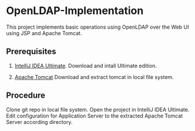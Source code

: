 # OpenLDAP-Implementation
This project implements basic operations using OpenLDAP over the Web UI using JSP and Apache Tomcat.

## Prerequisites

1. [IntelliJ IDEA Ultimate](https://www.jetbrains.com/idea/download).
Download and intall Ultimate edition.

2. [Apache Tomcat](http://mirrors.wuchna.com/apachemirror/tomcat/tomcat-9/v9.0.11/bin/apache-tomcat-9.0.11.tar.gz)
Download and extract tomcat in local file system.

## Procedure

Clone git repo in local file system.
Open the project in IntelliJ IDEA Ultimate.
Edit configuration for Application Server to the extracted Apache Tomcat Server according directory.
